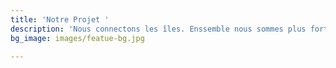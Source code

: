 ```yaml
---
title: 'Notre Projet '
description: 'Nous connectons les îles. Enssemble nous sommes plus fort. '
bg_image: images/featue-bg.jpg

---
```

